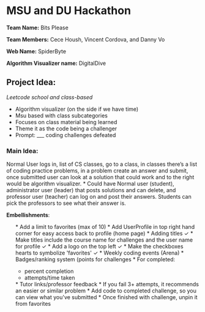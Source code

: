 <h1> MSU and DU Hackathon </h1>

<strong>Team Name:</strong> Bits Please
<p>
<strong>Team Members:</strong> Cece Housh, Vincent Cordova, and Danny Vo
</p>
<p>
<strong>Web Name:</strong> SpiderByte
</p>
<p>
<strong>Algorithm Visualizer name:</strong> DigitalDive
</p>
<p>
<h2><strong>Project Idea:</strong></h2> </p>
<p>
<em> Leetcode school and class-based </em>
    <ul>     
    <li> Algorithm visualizer (on the side if we have time) </li>
    <li> Msu based with class subcategories </li>
    <li> Focuses on class material being learned </li>
    <li> Theme it as the code being a challenger </li>
    <li> Prompt: ___ coding challenges defeated </li> 
    </ul>

</p>
<p>
<h3><strong>Main Idea:</strong></h3> Normal User logs in, list of CS classes, go to a class, in classes there’s a list of coding practice problems, in a problem create an answer and submit, once submitted user can look at a solution that could work and to the right would be algorithm visualizer. 
    * Could have Normal user (student), administrator user (leader) that posts solutions and can delete, and professor user (teacher) can log on and post their answers. Students can pick the professors to see what their answer is.
</p>
 
    
<strong>Embellishments</strong>: 
<ul>
* Add a limit to favorites (max of 10)
* Add UserProfile in top right hand corner for easy access back to profile (home page)
* Adding titles <span>&#10003;</span>
* Make titles include the course name for challenges and the user name for profile <span>&#10003;</span>
* Add a logo on the top left <span>&#10003;</span>
* Make the checkboxes hearts to symbolize 'favorites' <span>&#10003;</span>
* Weekly coding events (Arena)
* Badges/ranking system (points for challenges
* For completed:
    <ul>
        <li> percent completion </li>
        <li> attempts/time taken </li>
    </ul>
* Tutor links/professor feedback
* If you fail 3+ attempts, it recommends an easier or similar problem
* Add code to completed challenge, so you can view what you've submitted
* Once finished with challenge, unpin it from favorites
</ul>
